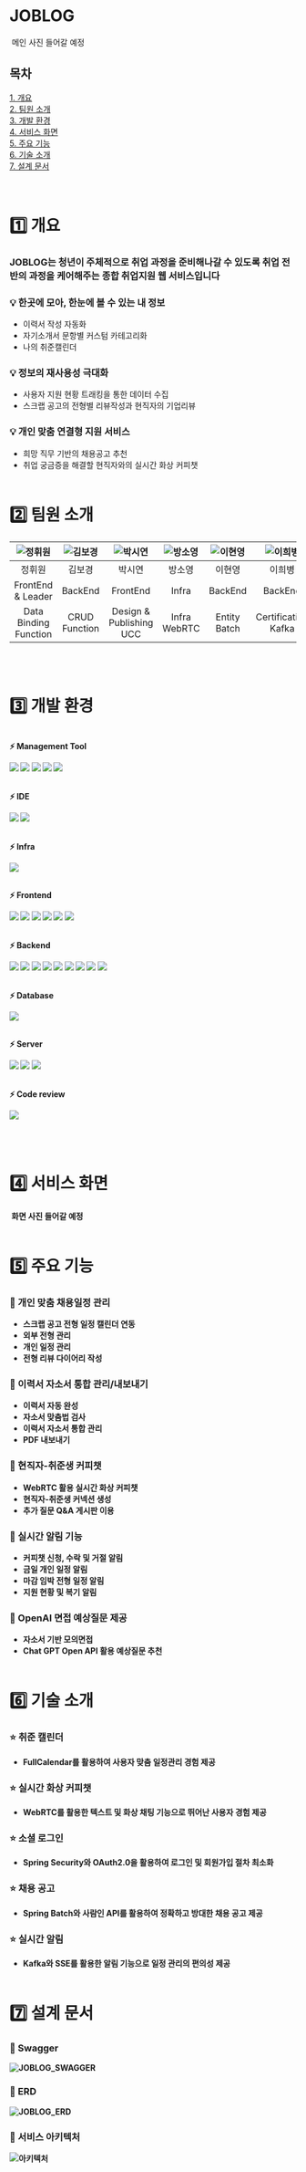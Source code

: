 # JOBLOG
<img> 메인 사진 들어갈 예정

## 목차
[1️. 개요](#1️⃣-개요)<br>
[2. 팀원 소개](#2️⃣-팀원-소개)<br>
[3. 개발 환경](#3️⃣-개발-환경)<br>
[4. 서비스 화면](#4️⃣-서비스-화면)<br>
[5. 주요 기능](#5️⃣-주요-기능)<br>
[6. 기술 소개](#6️⃣-기술-소개)<br>
[7. 설계 문서](#7️⃣-설계-문서)<br>
<br><br>

# 1️⃣ 개요
### JOBLOG는 청년이 주체적으로 취업 과정을 준비해나갈 수 있도록 취업 전반의 과정을 케어해주는 종합 취업지원 웹 서비스입니다<br>

### 💡 한곳에 모아, 한눈에 볼 수 있는 내 정보
- 이력서 작성 자동화
- 자기소개서 문항별 커스텀 카테고리화
- 나의 취준캘린더

### 💡 정보의 재사용성 극대화
- 사용자 지원 현황 트래킹을 통한 데이터 수집
- 스크랩 공고의 전형별 리뷰작성과 현직자의 기업리뷰

### 💡 개인 맞춤 연결형 지원 서비스
- 희망 직무 기반의 채용공고 추천
- 취업 궁금증을 해결할 현직자와의 실시간 화상 커피챗
<br><br>

# 2️⃣ 팀원 소개
|![정휘원](/uploads/22a5a783edead303fbcd7ced34249136/정휘원.png)|![김보경](/uploads/24414d1039e5ef0f00cacc36ac4fc20f/김보경.png)|![박시연](/uploads/db4e69215316ef52b10a202cdc77996d/박시연.png)|![방소영](/uploads/d005208653bd789b73784afca51939de/방소영.png)|![이현영](/uploads/93fb371a9278fcf97c02548a73357848/이현영.png)|![이희병](/uploads/5d7201d3ce00122a9f8c7c46156a52fd/이희병.png)|
|:--:|:--:|:--:|:--:|:--:|:--:|
|정휘원|김보경|박시연|방소영|이현영|이희병|
|FrontEnd & Leader|BackEnd|FrontEnd|Infra|BackEnd|BackEnd|
|Data Binding<br>Function|CRUD<br>Function|Design & Publishing<br>UCC|Infra<br>WebRTC|Entity<br>Batch|Certification<br>Kafka|

<br><br>

# 3️⃣ 개발 환경
<div style="display:flex; flex-direction:column; align-items:flex-start;">
    <p><strong>⚡ Management Tool</stron-g></p>
    <div>
        <img src="https://img.shields.io/badge/jira-0052CC?style=for-the-badge&logo=jira&logoColor=white"> 
        <img src="https://img.shields.io/badge/gitlab-FC6D26?style=for-the-badge&logo=gitlab&logoColor=white">  
        <img src="https://img.shields.io/badge/mattermost-0058CC?style=for-the-badge&logo=mattermost&logoColor=white"> 
        <img src="https://img.shields.io/badge/notion-000000?style=for-the-badge&logo=notion&logoColor=white"> 
       <img src="https://img.shields.io/badge/figma-F24E1E?style=for-the-badge&logo=figma&logoColor=white">
    </div>
    <br>
    <p><strong>⚡ IDE</strong></p>
    <div>
        <img src="https://img.shields.io/badge/vscode-007ACC?style=for-the-badge&logo=visualstudiocode&logoColor=white"> 
        <img src="https://img.shields.io/badge/intellij-000000?style=for-the-badge&logo=intellijidea&logoColor=white">  
    </div>
    <br>
    <p><strong>⚡ Infra</strong></p>
    <div>
        <img src="https://img.shields.io/badge/docker-2496ED?style=for-the-badge&logo=docker&logoColor=white">
    </div>
    <br>
    <!-- Frontend -->
    <p><strong>⚡ Frontend</strong></p>
    <div>
        <img src="https://img.shields.io/badge/html5-E34F26?style=for-the-badge&logo=html5&logoColor=white"> 
        <img src="https://img.shields.io/badge/css-1572B6?style=for-the-badge&logo=css3&logoColor=white"> 
        <img src="https://img.shields.io/badge/javascript-F7DF1E?style=for-the-badge&logo=javascript&logoColor=white"> 
        <img src="https://img.shields.io/badge/vue.js-4FC08D?style=for-the-badge&logo=vuedotjs&logoColor=white">
        <img src="https://img.shields.io/badge/vuetify-1867C0?style=for-the-badge&logo=vuetify&logoColor=white">
        <img src="https://img.shields.io/badge/react-61DAFB?style=for-the-badge&logo=react&logoColor=white">
    </div>
    <br>
    <!-- Backend -->
    <p><strong>⚡ Backend</strong></p>
    <div>
        <img src="https://img.shields.io/badge/Java-007396?style=for-the-badge&logo=java&logoColor=white"> 
        <img src="https://img.shields.io/badge/Spring Boot-6DB33F?style=for-the-badge&logo=spring boot&logoColor=white">
       <img src="https://img.shields.io/badge/spring jpa-6DB33F?style=for-the-badge&logo=spring&logoColor=white">
       <img src="https://img.shields.io/badge/spring batch-6DB33F?style=for-the-badge&logo=spring&logoColor=white">
       <img src="https://img.shields.io/badge/spring security-6DB33F?style=for-the-badge&logo=springsecurity&logoColor=white">
       <img src="https://img.shields.io/badge/jwt-000000?style=for-the-badge&logo=jsonwebtokens&logoColor=white">
       <img src="https://img.shields.io/badge/swagger-85EA2D?style=for-the-badge&logo=swagger&logoColor=white">
       <img src="https://img.shields.io/badge/apache kafka-231F20?style=for-the-badge&logo=apachekafka&logoColor=white">
       <img src="https://img.shields.io/badge/Node.js-339933?style=for-the-badge&logo=nodedotjs&logoColor=white">
    </div>
    <br>
    <!-- Database -->
    <p><strong>⚡ Database</strong></p>
    <div>
        <img src="https://img.shields.io/badge/mysql-4479A1?style=for-the-badge&logo=mysql&logoColor=white">
    </div>
    <br>
    <!-- Server -->
    <p><strong>⚡ Server</strong></p>
    <div>
        <img src="https://img.shields.io/badge/nginx-009639?style=for-the-badge&logo=nginx&logoColor=white">
        <img src="https://img.shields.io/badge/amazon ec2-FF9900?style=for-the-badge&logo=amazonec2&logoColor=white">
        <img src="https://img.shields.io/badge/amazon s3-569A31?style=for-the-badge&logo=amazons3&logoColor=white">
    </div>
    <br>
    <!-- Others -->
    <p><strong>⚡ Code review</strong></p>
    <div>
        <img src="https://img.shields.io/badge/gerrit-EEEEEE?style=for-the-badge&logo=gerrit&logoColor=white"> 
    </div>
    <br>
</div>
<br><br>

# 4️⃣ 서비스 화면
<img> 화면 사진 들어갈 예정
<br><br>

# 5️⃣ 주요 기능
### 📌 개인 맞춤 채용일정 관리
- 스크랩 공고 전형 일정 캘린더 연동
- 외부 전형 관리
- 개인 일정 관리
- 전형 리뷰 다이어리 작성

### 📌 이력서 자소서 통합 관리/내보내기
- 이력서 자동 완성
- 자소서 맞춤법 검사
- 이력서 자소서 통합 관리
- PDF 내보내기 

### 📌 현직자-취준생 커피챗
- WebRTC 활용 실시간 화상 커피챗
- 현직자-취준생 커넥션 생성
- 추가 질문 Q&A 게시판 이용

### 📌 실시간 알림 기능
- 커피챗 신청, 수락 및 거절 알림
- 금일 개인 일정 알림
- 마감 임박 전형 일정 알림
- 지원 현황 및 복기 알림

### 📌 OpenAI 면접 예상질문 제공
- 자소서 기반 모의면접
- Chat GPT Open API 활용 예상질문 추천
<br><br>

# 6️⃣ 기술 소개
### ⭐ 취준 캘린더
- FullCalendar를 활용하여 사용자 맞춤 일정관리 경험 제공

### ⭐ 실시간 화상 커피챗
- WebRTC를 활용한 텍스트 및 화상 채팅 기능으로 뛰어난 사용자 경험 제공

### ⭐ 소셜 로그인
- Spring Security와 OAuth2.0을 활용하여 로그인 및 회원가입 절차 최소화

### ⭐ 채용 공고
- Spring Batch와 사람인 API를 활용하여 정확하고 방대한 채용 공고 제공

### ⭐ 실시간 알림
- Kafka와 SSE를 활용한 알림 기능으로 일정 관리의 편의성 제공
<br><br>

# 7️⃣ 설계 문서
### 📂 Swagger
![JOBLOG_SWAGGER](/uploads/05374104564a44f82a3a720905c54ea4/JOBLOG_SWAGGER.PNG)

### 📂 ERD
![JOBLOG_ERD](/uploads/ec59e000d92562feeccac88c31605502/JOBLOG_ERD.png)

### 📂 서비스 아키텍처
![아키텍처](/uploads/d44811c0ee260fe0e1ee7809ca5a1446/아키텍처.png)
